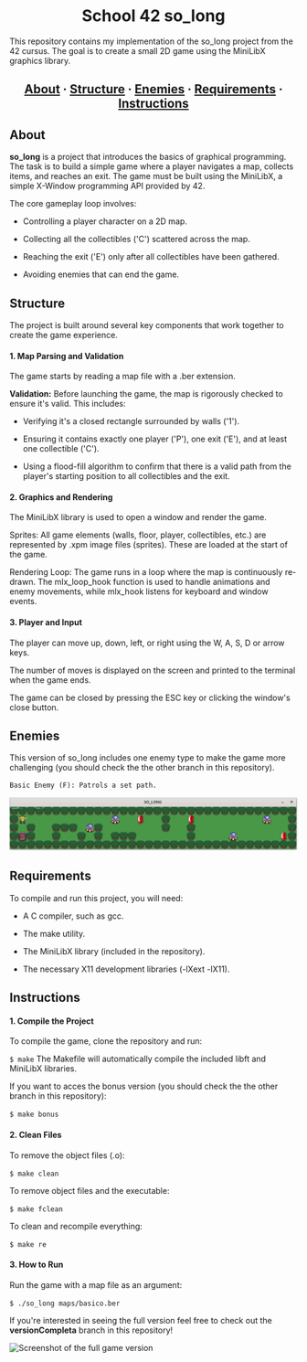 <h1 align="center">School 42 so_long</h1>

This repository contains my implementation of the so_long project from the 42 cursus. The goal is to create a small 2D game using the MiniLibX graphics library.

<h2 align="center">
    <a href="#about">About</a>
    <span> · </span>
    <a href="#structure">Structure</a>
    <span> · </span>
<a href="#enemies">Enemies</a>
    <span> · </span>
    <a href="#requirements">Requirements</a>
    <span> · </span>
    <a href="#instructions">Instructions</a>
</h2>

## About

**so_long** is a project that introduces the basics of graphical programming. The task is to build a simple game where a player navigates a map, collects items, and reaches an exit. The game must be built using the MiniLibX, a simple X-Window programming API provided by 42.

The core gameplay loop involves:

* Controlling a player character on a 2D map.

* Collecting all the collectibles ('C') scattered across the map.

* Reaching the exit ('E') only after all collectibles have been gathered.

* Avoiding enemies that can end the game.

## Structure

The project is built around several key components that work together to create the game experience.
#### 1. Map Parsing and Validation

The game starts by reading a map file with a .ber extension.

**Validation:** Before launching the game, the map is rigorously checked to ensure it's valid. This includes:

* Verifying it's a closed rectangle surrounded by walls ('1').

* Ensuring it contains exactly one player ('P'), one exit ('E'), and at least one collectible ('C').

* Using a flood-fill algorithm to confirm that there is a valid path from the player's starting position to all collectibles and the exit.

#### 2. Graphics and Rendering

The MiniLibX library is used to open a window and render the game.

Sprites: All game elements (walls, floor, player, collectibles, etc.) are represented by .xpm image files (sprites). These are loaded at the start of the game.

Rendering Loop: The game runs in a loop where the map is continuously re-drawn. The mlx_loop_hook function is used to handle animations and enemy movements, while mlx_hook listens for keyboard and window events.

#### 3. Player and Input

The player can move up, down, left, or right using the W, A, S, D or arrow keys.

The number of moves is displayed on the screen and printed to the terminal when the game ends.

The game can be closed by pressing the ESC key or clicking the window's close button.

## Enemies

This version of so_long includes one enemy type to make the game more challenging (you should check the the other branch in this repository).

    Basic Enemy (F): Patrols a set path.

![Screenshot](ScreenshotSL2.png)

## Requirements

To compile and run this project, you will need:

* A C compiler, such as gcc.

* The make utility.

* The MiniLibX library (included in the repository).

* The necessary X11 development libraries (-lXext -lX11).

## Instructions
#### 1. Compile the Project

To compile the game, clone the repository and run:

```$ make```
The Makefile will automatically compile the included libft and MiniLibX libraries.

If you want to acces the bonus version (you should check the the other branch in this repository):

```$ make bonus```

#### 2. Clean Files

To remove the object files (.o):

```$ make clean```

To remove object files and the executable:

```$ make fclean```

To clean and recompile everything:

```$ make re```

#### 3. How to Run

Run the game with a map file as an argument:

```$ ./so_long maps/basico.ber```

If you're interested in seeing the full version feel free to check out the **versionCompleta** branch in this repository!

![Screenshot of the full game version](ScreenshotSL.png)

